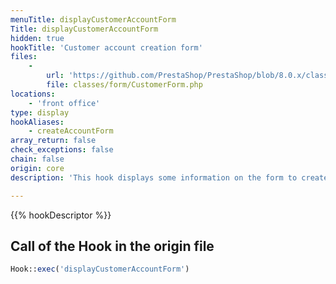 ```yaml
---
menuTitle: displayCustomerAccountForm
Title: displayCustomerAccountForm
hidden: true
hookTitle: 'Customer account creation form'
files:
    -
        url: 'https://github.com/PrestaShop/PrestaShop/blob/8.0.x/classes/form/CustomerForm.php'
        file: classes/form/CustomerForm.php
locations:
    - 'front office'
type: display
hookAliases:
    - createAccountForm
array_return: false
check_exceptions: false
chain: false
origin: core
description: 'This hook displays some information on the form to create a customer account'

---
```


{{% hookDescriptor %}}

## Call of the Hook in the origin file

```php
Hook::exec('displayCustomerAccountForm')
```
